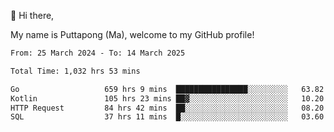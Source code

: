 👋 Hi there,

My name is Puttapong (Ma), welcome to my GitHub profile!

<!--START_SECTION:waka-->

```txt
From: 25 March 2024 - To: 14 March 2025

Total Time: 1,032 hrs 53 mins

Go                   659 hrs 9 mins  ████████████████░░░░░░░░░   63.82 %
Kotlin               105 hrs 23 mins ██▓░░░░░░░░░░░░░░░░░░░░░░   10.20 %
HTTP Request         84 hrs 42 mins  ██░░░░░░░░░░░░░░░░░░░░░░░   08.20 %
SQL                  37 hrs 11 mins  █░░░░░░░░░░░░░░░░░░░░░░░░   03.60 %
```

<!--END_SECTION:waka-->
